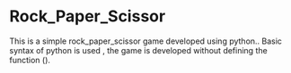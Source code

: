 # Rock_Paper_Scissor
This is a simple rock_paper_scissor game developed using python..
Basic syntax of python is used , the game is developed without defining the function ().
